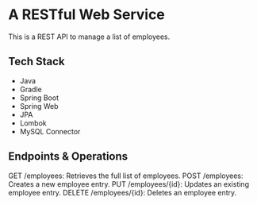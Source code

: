 # A RESTful Web Service
This is a REST API to manage a list of employees.
## Tech Stack
* Java
* Gradle
* Spring Boot
* Spring Web
* JPA
* Lombok
* MySQL Connector
## Endpoints & Operations
GET /employees: Retrieves the full list of employees.
POST /employees: Creates a new employee entry.
PUT /employees/{id}: Updates an existing employee entry.
DELETE /employees/{id}: Deletes an employee entry.
